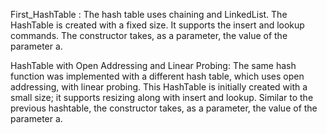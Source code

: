 First_HashTable :
The hash table uses chaining and LinkedList. The HashTable is created with
a fixed size. It supports the insert and lookup commands. The
constructor takes, as a parameter, the value of the parameter a.

HashTable with Open Addressing and Linear Probing:
The same hash function was implemented with a different hash table,
which uses open addressing, with linear probing. This HashTable is
initially created with a small size; it supports resizing along with
insert and lookup. Similar to the previous hashtable, the constructor
takes, as a parameter, the value of the parameter a.
